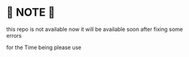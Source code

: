 <h1>🛑 NOTE 🛑</h1>
<p>this repo is not available now it will be available soon after fixing some errors </p>
<p>for the Time being please use </p>

